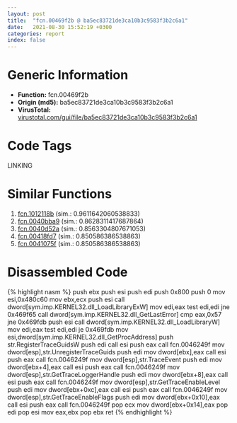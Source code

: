 ```yaml
---
layout: post
title:  "fcn.00469f2b @ ba5ec83721de3ca10b3c9583f3b2c6a1"
date:   2021-08-30 15:52:19 +0300
categories: report
index: false
---
```


# Generic Information
- **Function:** fcn.00469f2b
- **Origin (md5):** ba5ec83721de3ca10b3c9583f3b2c6a1
- **VirusTotal:** [virustotal.com/gui/file/ba5ec83721de3ca10b3c9583f3b2c6a1][virustotal_ref]

# Code Tags
<span class="tag" id="LINKING">LINKING</span>


# Similar Functions

1. [fcn.1012118b][similar_1_ref] (sim.: 0.9611642060538833)
2. [fcn.0040bba9][similar_2_ref] (sim.: 0.8628311417687864)
3. [fcn.0040d52a][similar_3_ref] (sim.: 0.8563304807671053)
4. [fcn.00418fd7][similar_4_ref] (sim.: 0.850586386538863)
5. [fcn.0041075f][similar_5_ref] (sim.: 0.850586386538863)


# Disassembled Code

{% highlight nasm %}
push ebx
push esi
push edi
push 0x800
push 0
mov esi,0x480c60
mov ebx,ecx
push esi
call dword[sym.imp.KERNEL32.dll_LoadLibraryExW]
mov edi,eax
test edi,edi
jne 0x469f65
call dword[sym.imp.KERNEL32.dll_GetLastError]
cmp eax,0x57
jne 0x469fdb
push esi
call dword[sym.imp.KERNEL32.dll_LoadLibraryW]
mov edi,eax
test edi,edi
je 0x469fdb
mov esi,dword[sym.imp.KERNEL32.dll_GetProcAddress]
push str.RegisterTraceGuidsW
push edi
call esi
push eax
call fcn.0046249f
mov dword[esp],str.UnregisterTraceGuids
push edi
mov dword[ebx],eax
call esi
push eax
call fcn.0046249f
mov dword[esp],str.TraceEvent
push edi
mov dword[ebx+4],eax
call esi
push eax
call fcn.0046249f
mov dword[esp],str.GetTraceLoggerHandle
push edi
mov dword[ebx+8],eax
call esi
push eax
call fcn.0046249f
mov dword[esp],str.GetTraceEnableLevel
push edi
mov dword[ebx+0xc],eax
call esi
push eax
call fcn.0046249f
mov dword[esp],str.GetTraceEnableFlags
push edi
mov dword[ebx+0x10],eax
call esi
push eax
call fcn.0046249f
pop ecx
mov dword[ebx+0x14],eax
pop edi
pop esi
mov eax,ebx
pop ebx
ret
{% endhighlight %}


[similar_1_ref]: /report/fcn.1012118b@a0ac129ff3ea4c0dfa9529c259a9502c
[similar_2_ref]: /report/fcn.0040bba9@470263fe7e7cc115b95cd041d643e3b5
[similar_3_ref]: /report/fcn.0040d52a@ba5ec83721de3ca10b3c9583f3b2c6a1
[similar_4_ref]: /report/fcn.00418fd7@1123b7aa5760238fe93045e585b8234c
[similar_5_ref]: /report/fcn.0041075f@59aef7c08025d70f84c85db2092fc99e
[virustotal_ref]: https://www.virustotal.com/gui/file/ba5ec83721de3ca10b3c9583f3b2c6a1